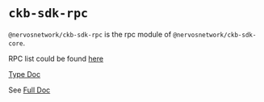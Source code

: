 # `ckb-sdk-rpc`

`@nervosnetwork/ckb-sdk-rpc` is the rpc module of `@nervosnetwork/ckb-sdk-core`.

RPC list could be found [here](https://github.com/nervosnetwork/ckb-sdk-js/blob/develop/packages/ckb-sdk-rpc/src/Base.ts#L156)

[Type Doc](https://nervosnetwork.github.io/ckb-sdk-js/classes/ckbrpc.html)

See [Full Doc](https://github.com/nervosnetwork/ckb-sdk-js/blob/develop/README.md)
